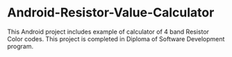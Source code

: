 # Android-Resistor-Value-Calculator
This Android project includes example of calculator of 4 band Resistor Color codes. This project is completed in Diploma of Software Development program.

